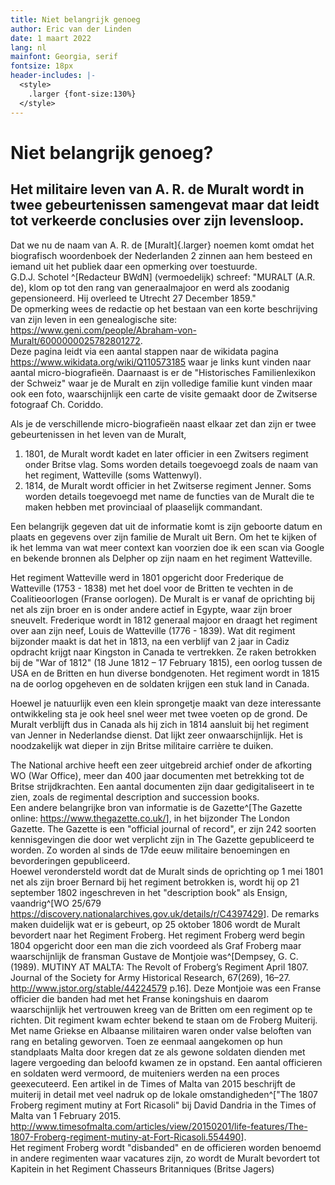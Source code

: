 ```yaml
---
title: Niet belangrijk genoeg
author: Eric van der Linden
date: 1 maart 2022
lang: nl
mainfont: Georgia, serif
fontsize: 18px
header-includes: |-
  <style>
    .larger {font-size:130%}
  </style>
---
```


# Niet belangrijk genoeg?

## Het militaire leven van A. R. de Muralt wordt in twee gebeurtenissen samengevat maar dat leidt tot verkeerde conclusies over zijn levensloop.

Dat we nu de naam van A. R. de [Muralt]{.larger} noemen komt omdat het biografisch woordenboek der Nederlanden 2 zinnen aan hem besteed en iemand uit het publiek daar een opmerking over toestuurde.  
G.D.J. Schotel ^[Redacteur BWdN] (vermoedelijk) schreef: "MURALT (A.R. de), klom op tot den rang van generaalmajoor en werd als zoodanig gepensioneerd. Hij overleed te Utrecht 27 December 1859."  
De opmerking wees de redactie op het bestaan van een korte beschrijving van zijn leven in een genealogische site: <https://www.geni.com/people/Abraham-von-Muralt/6000000025782801272>.  
Deze pagina leidt via een aantal stappen naar de wikidata pagina <https://www.wikidata.org/wiki/Q110573185> waar je links kunt vinden naar aantal micro-biografieën. Daarnaast is er de "Historisches Familienlexikon der Schweiz" waar je de Muralt en zijn volledige familie kunt vinden maar ook een foto, waarschijnlijk een carte de visite gemaakt door de Zwitserse fotograaf Ch. Coriddo.

Als je de verschillende micro-biografieën naast elkaar zet dan zijn er twee gebeurtenissen in het leven van de Muralt,  
1. 1801, de Muralt wordt kadet en later officier in een Zwitsers regiment onder Britse vlag. Soms worden details toegevoegd zoals de naam van het regiment, Watteville (soms Wattenwyl).
2. 1814, de Muralt wordt officier in het Zwitserse regiment Jenner. Soms worden details toegevoegd met name de functies van de Muralt die te maken hebben met provinciaal of plaaselijk commandant.

Een belangrijk gegeven dat uit de informatie komt is zijn geboorte datum en plaats en gegevens over zijn familie de Muralt uit Bern. Om het te kijken of ik het lemma van wat meer context kan voorzien doe ik een scan via Google en bekende bronnen als Delpher op zijn naam en het regiment Watteville.

Het regiment Watteville werd in 1801 opgericht door Frederique de Watteville (1753 - 1838) met het doel voor de Britten te vechten in de Coalitieoorlogen (Franse oorlogen). De Muralt is er vanaf de oprichting bij net als zijn broer en is onder andere actief in Egypte, waar zijn broer sneuvelt. Frederique wordt in 1812 generaal majoor en draagt het regiment over aan zijn neef, Louis de Watteville (1776 - 1839). Wat dit regiment bijzonder maakt is dat het in 1813, na een verblijf van 2 jaar in Cadiz opdracht krijgt naar Kingston in Canada te vertrekken. Ze raken betrokken bij de "War of 1812" (18 June 1812 – 17 February 1815), een oorlog tussen de USA en de Britten en hun diverse bondgenoten. Het regiment wordt in 1815 na de oorlog opgeheven en de soldaten krijgen een stuk land in Canada.

Hoewel je natuurlijk even een klein sprongetje maakt van deze interessante ontwikkeling sta je ook heel snel weer met twee voeten op de grond. De Muralt verblijft dus in Canada als hij zich in 1814 aansluit bij het regiment van Jenner in Nederlandse dienst. Dat lijkt zeer onwaarschijnlijk. Het is noodzakelijk wat dieper in zijn Britse militaire carrière te duiken.

The National archive heeft een zeer uitgebreid archief onder de afkorting WO (War Office), meer dan 400 jaar documenten met betrekking tot de Britse strijdkrachten. Een aantal documenten zijn daar gedigitaliseert in te zien, zoals de regimental description and succession books.   
Een andere belangrijke bron van informatie is de Gazette^[The Gazette online: <https://www.thegazette.co.uk/>], in het bijzonder The London Gazette. The Gazette is een "official journal of record", er zijn 242 soorten kennisgevingen die door wet verplicht zijn in The Gazette gepubliceerd te worden. Zo worden al sinds de 17de eeuw militaire benoemingen en bevorderingen gepubliceerd.  
Hoewel verondersteld wordt dat de Muralt sinds de oprichting op 1 mei 1801 net als zijn broer Bernard bij het regiment betrokken is, wordt hij op 21 september 1802 ingeschreven in het "description book" als Ensign, vaandrig^[WO 25/679 <https://discovery.nationalarchives.gov.uk/details/r/C4397429>]. De remarks maken duidelijk wat er is gebeurt, op 25 oktober 1806 wordt de Muralt bevordert naar het Regiment Froberg.
Het regiment Froberg werd begin 1804 opgericht door een man die zich voordeed als Graf Froberg maar waarschijnlijk de fransman Gustave de Montjoie was^[Dempsey, G. C. (1989). MUTINY AT MALTA: The Revolt of Froberg’s Regiment April 1807. Journal of the Society for Army Historical Research, 67(269), 16–27. http://www.jstor.org/stable/44224579 p.16]. Deze Montjoie was een Franse officier die banden had met het Franse koningshuis en daarom waarschijnlijk het vertrouwen kreeg van de Britten om een regiment op te richten. Dit regiment kwam echter bekend te staan om de Froberg Muiterij. Met name Griekse en Albaanse militairen waren onder valse beloften van rang en betaling geworven. Toen ze eenmaal aangekomen op hun standplaats Malta door kregen dat ze als gewone soldaten dienden met lagere vergoeding dan beloofd kwamen ze in opstand. Een aantal officieren en soldaten werd vermoord, de muiteniers werden na een proces geexecuteerd. Een artikel in de Times of Malta  van 2015 beschrijft de muiterij in detail met veel nadruk op de lokale omstandigheden^["The 1807 Froberg regiment mutiny at Fort Ricasoli" bij David Dandria in the Times of Malta van 1 February 2015.
<http://www.timesofmalta.com/articles/view/20150201/life-features/The-1807-Froberg-regiment-mutiny-at-Fort-Ricasoli.554490>].  
Het regiment Froberg wordt "disbanded" en de officieren worden benoemd in andere regimenten waar vacatures zijn, zo wordt de Muralt bevordert tot Kapitein in het Regiment Chasseurs Britanniques (Britse Jagers)